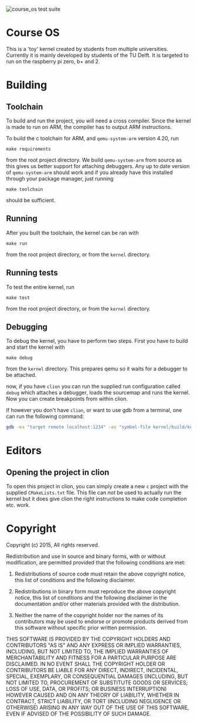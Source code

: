 ![course_os test suite](https://github.com/rellermeyer/course_os/workflows/course_os%20test%20suite/badge.svg)

# Course OS

This is a 'toy' kernel created by students from multiple universities. 
Currently it is mainly developed by students of the TU Delft. 
It is targeted to run on the raspberry pi zero, b+ and 2. 

# Building

## Toolchain

To build and run the project, you will need a cross compiler. Since the kernel is made to run on ARM, the compiler has to output ARM instructions.

To build the c toolchain for ARM, and `qemu-system-arm` version 4.20, run
```
make requirements
```     
from the root project directory. We build `qemu-system-arm` from source as this gives us better support
for attaching debuggers. Any up to date version of `qemu-system-arm` should work and if you already have this installed 
through your package manager, just running 
```
make toolchain
```
should be sufficient.

## Running

After you built the toolchain, the kernel can be ran with 
```
make run
``` 
from the root project directory, or from the `kernel` directory.

## Running tests

To test the entire kernel, run 

```
make test
```
from the root project directory, or from the `kernel` directory.


## Debugging

To debug the kernel, you have to perform two steps. First you have to build and start the kernel with
```
make debug
```

from the `kernel` directory. This prepares qemu so it waits for a debugger to be attached.

now, if you have `clion` you can run the supplied run configuration called `debug` which attaches a debugger, loads the sourcemap and runs the kernel. Now you can create breakpoints from within clion.

If however you don't have `clion`, or want to use gdb from a terminal, one can run the following command:
```bash
gdb -ex "target remote localhost:1234" -ex "symbol-file kernel/build/kernel.sym"
```
  
# Editors

## Opening the project in clion

To open this project in clion, you can simply create a new `c` project with the supplied `CMakeLists.txt` file. This file can *not* be used to actually run the kernel but it does give clion the right instructions to make code completion etc. work. 



# Copyright

Copyright (c) 2015, <OWNER>
 All rights reserved.

Redistribution and use in source and binary forms, with or without modification, are permitted provided that the following conditions are met:

1. Redistributions of source code must retain the above copyright notice, this list of conditions and the following disclaimer.

2. Redistributions in binary form must reproduce the above copyright notice, this list of conditions and the following disclaimer in the documentation and/or other materials provided with the distribution.

3. Neither the name of the copyright holder nor the names of its contributors may be used to endorse or promote products derived from this software without specific prior written permission.

THIS SOFTWARE IS PROVIDED BY THE COPYRIGHT HOLDERS AND CONTRIBUTORS "AS IS" AND ANY EXPRESS OR IMPLIED WARRANTIES, INCLUDING, BUT NOT LIMITED TO, THE IMPLIED WARRANTIES OF MERCHANTABILITY AND FITNESS FOR A PARTICULAR PURPOSE ARE DISCLAIMED. IN NO EVENT SHALL THE COPYRIGHT HOLDER OR CONTRIBUTORS BE LIABLE FOR ANY DIRECT, INDIRECT, INCIDENTAL, SPECIAL, EXEMPLARY, OR CONSEQUENTIAL DAMAGES (INCLUDING, BUT NOT LIMITED TO, PROCUREMENT OF SUBSTITUTE GOODS OR SERVICES; LOSS OF USE, DATA, OR PROFITS; OR BUSINESS INTERRUPTION) HOWEVER CAUSED AND ON ANY THEORY OF LIABILITY, WHETHER IN CONTRACT, STRICT LIABILITY, OR TORT (INCLUDING NEGLIGENCE OR OTHERWISE) ARISING IN ANY WAY OUT OF THE USE OF THIS SOFTWARE, EVEN IF ADVISED OF THE POSSIBILITY OF SUCH DAMAGE.

